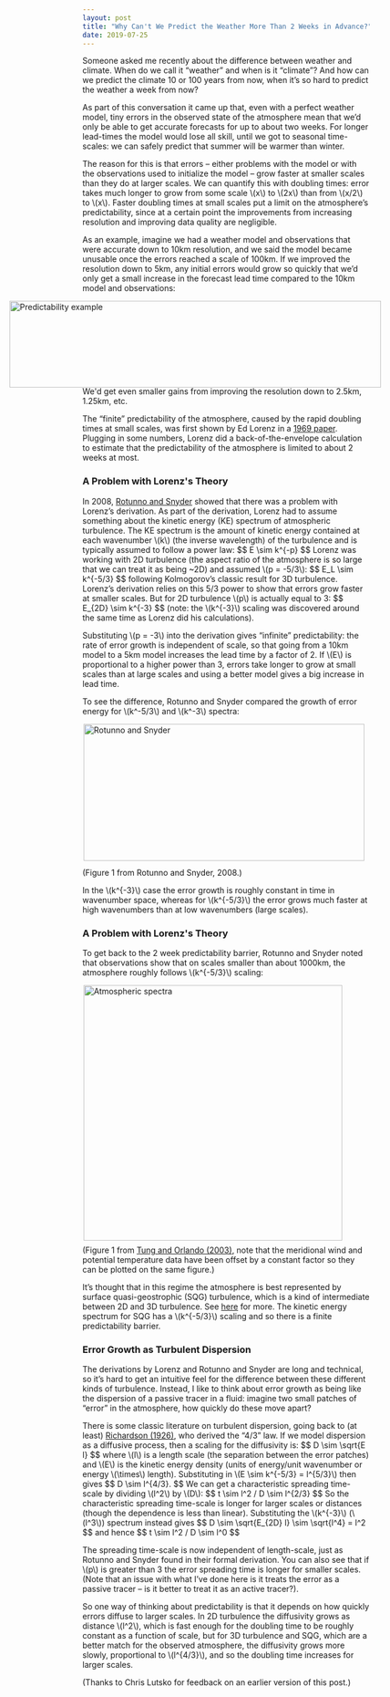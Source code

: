 ```yaml
---
layout: post
title: "Why Can't We Predict the Weather More Than 2 Weeks in Advance?"
date: 2019-07-25
---
```


<p>Someone asked me recently about the difference between weather and climate. When do we call it “weather” and when is it “climate”? And how can we predict the climate 10 or 100 years from now, when it’s so hard to predict the weather a week from now?</p>

<p>As part of this conversation it came up that, even with a perfect weather model, tiny errors in the observed state of the atmosphere mean that we’d only be able to get accurate forecasts for up to about two weeks. For longer lead-times the model would lose all skill, until we got to seasonal time-scales: we can safely predict that summer will be warmer than winter.</p>

<p>The reason for this is that errors – either problems with the model or with the observations used to initialize the model – grow faster at smaller scales than they do at larger scales. We can quantify this with doubling times: error takes much longer to grow from some scale \(x\) to \(2x\) than from \(x/2\) to \(x\). Faster doubling times at small scales put a limit on the atmosphere’s predictability, since at a certain point the improvements from increasing resolution and improving data quality are negligible.</p>

<p>As an example, imagine we had a weather model and observations that were accurate down to 10km resolution, and we said the model became unusable once the errors reached a scale of 100km. If we improved the resolution down to 5km, any initial errors would grow so quickly that we’d only get a small increase in the forecast lead time compared to the 10km model and observations:</p>

<img src="http://nicklutsko.github.io/notes/images/predictability_example.jpg" alt="Predictability example" style="position:absolute; left:100px; width:652px;height:152px;" class="center">
<br /><br /><br /><br /><br /><br /><br /><br />

<p>We'd get even smaller gains from improving the resolution down to 2.5km, 1.25km, etc.</p>

<p>The “finite” predictability of the atmosphere, caused by the rapid doubling times at small scales, was first shown by Ed Lorenz in a <a href="https://onlinelibrary.wiley.com/doi/abs/10.1111/j.2153-3490.1969.tb00444.x">1969 paper</a>. Plugging in some numbers, Lorenz did a back-of-the-envelope calculation to estimate that the predictability of the atmosphere is limited to about 2 weeks at most.</p> 

<h3>A Problem with Lorenz's Theory</h3>

<p>In 2008, <a href="https://journals.ametsoc.org/doi/full/10.1175/2007JAS2449.1">Rotunno and Snyder</a> showed that there was a problem with Lorenz’s derivation. As part of the derivation, Lorenz had to assume something about the kinetic energy (KE) spectrum of atmospheric turbulence. The KE spectrum is the amount of kinetic energy contained at each wavenumber \(k\) (the inverse wavelength) of the turbulence and is typically assumed to follow a power law:
$$
E \sim k^{-p}
$$
Lorenz was working with 2D turbulence (the aspect ratio of the atmosphere is so large that we can treat it as being ~2D) and assumed \(p = -5/3\): 
$$
E_L \sim k^{-5/3}
$$
following Kolmogorov’s classic result for 3D turbulence. Lorenz’s derivation relies on this 5/3 power to show that errors grow faster at smaller scales. But for 2D turbulence \(p\) is actually equal to 3: 
$$
E_{2D} \sim k^{-3}
$$
(note: the \(k^{-3}\) scaling was discovered around the same time as Lorenz did his calculations).</p>

<p>Substituting \(p = -3\) into the derivation gives “infinite” predictability: the rate of error growth is independent of scale, so that going from a 10km model to a 5km model increases the lead time by a factor of 2.  If \(E\) is proportional to a higher power than 3, errors take longer to grow at small scales than at large scales and using a better model gives a big increase in lead time.</p>

<p>To see the difference, Rotunno and Snyder compared the growth of error energy for \(k^-5/3\)  and \(k^-3\) spectra:</p>

<img src="http://nicklutsko.github.io/notes/images/Rotunno_Snyder_2008.png" alt="Rotunno and Snyder" style="position:absolute; left:230px; width:493px;height:240px;" class="center">
<br /><br /><br /><br /><br /><br /><br /><br /><br /><br /><br /><br /><br /><br />

<p>(Figure 1 from Rotunno and Snyder, 2008.)</p> 

<p>In the \(k^{-3}\) case the error growth is roughly constant in time in wavenumber space, whereas for \(k^{-5/3}\) the error grows much faster at high wavenumbers than at low wavenumbers (large scales).</p> 

<h3>A Problem with Lorenz's Theory</h3>

<p>To get back to the 2 week predictability barrier, Rotunno and Snyder noted that observations show that on scales smaller than about 1000km, the atmosphere roughly follows \(k^{-5/3}\) scaling:</p> 

<img src="http://nicklutsko.github.io/notes/images/Gage_Nostrom_spectra.png" alt="Atmospheric spectra" style="position:absolute; left:230px; width:454px;height:448px;" class="center">
<br /><br /><br /><br /><br /><br /><br /><br /><br /><br /><br /><br /><br /><br /><br /><br /><br /><br /><br /><br /><br /><br /><br /><br /><br /><br />

<p>(Figure 1 from <a href="https://journals.ametsoc.org/doi/pdf/10.1175/1520-0469%282003%29060%3C0824%3ATKAKES%3E2.0.CO%3B2">Tung and Orlando (2003)</a>, note that the meridional wind and potential temperature data have been offset by a constant factor so they can be plotted on the same figure.)</p> 

<p>It’s thought that in this regime the atmosphere is best represented by surface quasi-geostrophic (SQG) turbulence, which is a kind of intermediate between 2D and 3D turbulence. See <a href="http://pordlabs.ucsd.edu/wryoung/theorySeminar/pdf14/HeldPierrehumbert.pdf">here</a> for more. The kinetic energy spectrum for SQG has a \(k^{-5/3}\) scaling and so there is a finite predictability barrier.</p> 

<h3>Error Growth as Turbulent Dispersion</h3>

<p>The derivations by Lorenz and Rotunno and Snyder are long and technical, so it’s hard to get an intuitive feel for the difference between these different kinds of turbulence. Instead, I like to think about error growth as being like the dispersion of a passive tracer in a fluid: imagine two small patches of “error” in the atmosphere, how quickly do these move apart?</p> 

<p>There is some classic literature on turbulent dispersion, going back to (at least) <a href="https://royalsocietypublishing.org/doi/abs/10.1098/rspa.1926.0043">Richardson (1926)</a>, who derived the “4/3” law. If we model dispersion as a diffusive process, then a scaling for the diffusivity is:
$$
D \sim \sqrt{E l}
$$
where \(l\) is a length scale (the separation between the error patches) and \(E\) is the kinetic energy density (units of energy/unit wavenumber or energy \(\times\) length). Substituting in \(E \sim k^{-5/3} = l^{5/3}\) then gives
$$
D \sim l^{4/3}.
$$
We can get a characteristic spreading time-scale by dividing \(l^2\) by \(D\):
$$
t \sim l^2 / D \sim l^{2/3}
$$
So the characteristic spreading time-scale is longer for larger scales or distances (though the dependence is less than linear). Substituting the \(k^{-3}\) (\(l^3\)) spectrum instead gives
$$
D \sim \sqrt{E_{2D} l} \sim \sqrt{l^4} = l^2
$$
and hence
$$
t \sim l^2 / D \sim l^0
$$
</p> 

<p>The spreading time-scale is now independent of length-scale, just as Rotunno and Snyder found in their formal derivation. You can also see that if \(p\) is greater than 3 the error spreading time is longer for smaller scales. (Note that an issue with what I’ve done here is it treats the error as a passive tracer – is it better to treat it as an active tracer?).</p> 

<p>So one way of thinking about predictability is that it depends on how quickly errors diffuse to larger scales. In 2D turbulence the diffusivity grows as distance \(l^2\), which is fast enough for the doubling time to be roughly constant as a function of scale, but for 3D turbulence and SQG, which are a better match for the observed atmosphere, the diffusivity grows more slowly, proportional to \(l^{4/3}\), and so the doubling time increases for larger scales.</p> 

<p>(Thanks to Chris Lutsko for feedback on an earlier version of this post.)</p>






















